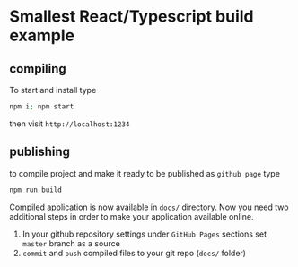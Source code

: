 # Smallest React/Typescript build example

## compiling

To start and install type

```sh
npm i; npm start
```

then visit `http://localhost:1234`

## publishing

to compile project and make it ready to be published as `github page` type

```sh
npm run build
```

Compiled application is now available in `docs/` directory. Now you need two additional steps in order to make your application available online.

1. In your github repository settings under `GitHub Pages` sections set `master` branch as a source
2. `commit` and `push` compiled files to your git repo (`docs/` folder)
